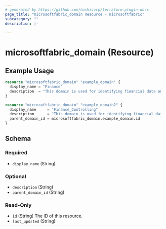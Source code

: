 ```yaml
---
# generated by https://github.com/hashicorp/terraform-plugin-docs
page_title: "microsoftfabric_domain Resource - microsoftfabric"
subcategory: ""
description: |-
  
---
```


# microsoftfabric_domain (Resource)



## Example Usage

```terraform
resource "microsoftfabric_domain" "example_domain" {
  display_name = "Finance"
  description  = "This domain is used for identifying financial data and reports.change"
}

resource "microsoftfabric_domain" "example_domain2" {
  display_name     = "Finance_Controlling"
  description      = "This domain is used for identifying financial data and reports.change"
  parent_domain_id = microsoftfabric_domain.example_domain.id
}
```

<!-- schema generated by tfplugindocs -->
## Schema

### Required

- `display_name` (String)

### Optional

- `description` (String)
- `parent_domain_id` (String)

### Read-Only

- `id` (String) The ID of this resource.
- `last_updated` (String)
